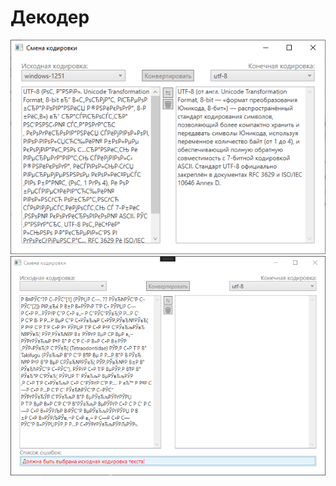 # Декодер

![alt text](https://github.com/kerminator-dev/Encoder/blob/main/img/screenshot-1.PNG?raw=true)
![alt text](https://github.com/kerminator-dev/Encoder/blob/main/img/screenshot-2.PNG?raw=true)